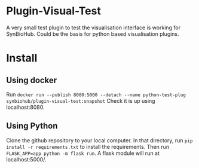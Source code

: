 # Plugin-Visual-Test
A very small test plugin to test the visualisation interface is working for SynBioHub. Could be the basis for python based visualisation plugins.

# Install
## Using docker
Run `docker run --publish 8080:5000 --detach --name python-test-plug synbiohub/plugin-visual-test:snapshot`
Check it is up using localhost:8080.

## Using Python
Clone the github repository to your local computer.
In that directory, run `pip install -r requirements.txt` to install the requirements. 
Then run `FLASK_APP=app python -m flask run`. 
A flask module will run at localhost:5000/.
